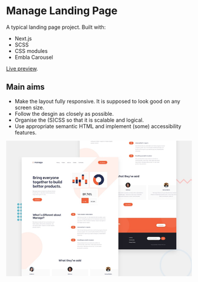 # Manage Landing Page

A typical landing page project. Built with:

- Next.js
- SCSS
- CSS modules
- Embla Carousel

[Live preview](https://manage-landing-page-bparadowski.vercel.app/).

## Main aims

- Make the layout fully responsive. It is supposed to look good on any screen size.
- Follow the desgin as closely as possible.
- Organise the (S)CSS so that it is scalable and logical.
- Use appropriate semantic HTML and implement (some) accessibility features.

![Design Preview](/public/desktop-preview.jpg)
